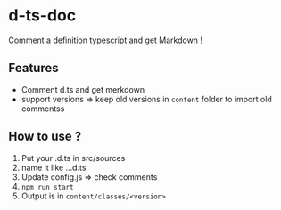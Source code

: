 # d-ts-doc
Comment a definition typescript and get Markdown !

## Features

* Comment d.ts and get merkdown
* support versions => keep old versions in `content` folder to import old commentss

## How to use ?

1. Put your .d.ts in src/sources
2. name it like <name>.<major>.<minor>.d.ts
3. Update config.js => check comments
4. `npm run start`
5. Output is in `content/classes/<version>`
